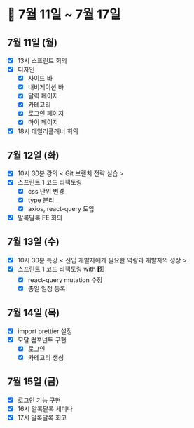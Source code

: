 # 🐯 7월 11일 ~ 7월 17일

## 7월 11일 (월)

- [x] 13시 스프린트 회의
- [x] 디자인
  - [x] 사이드 바
  - [x] 내비게이션 바
  - [x] 달력 페이지
  - [x] 카테고리
  - [x] 로그인 페이지
  - [x] 마이 페이지
- [x] 18시 데일리플래너 회의

## 7월 12일 (화)

- [x] 10시 30분 강의 < Git 브랜치 전략 실습 >
- [x] 스프린트 1 코드 리팩토링
  - [x] css 단위 변경
  - [x] type 분리
  - [x] axios, react-query 도입
- [x] 알록달록 FE 회의

## 7월 13일 (수)

- [x] 10시 30분 특강 < 신입 개발자에게 필요한 역량과 개발자의 성장 >
- [x] 스프린트 1 코드 리팩토링 with 9️⃣
  - [x] react-query mutation 수정
  - [x] 종일 일정 등록

## 7월 14일 (목)

- [x] import prettier 설정
- [x] 모달 컴포넌트 구현
  - [x] 로그인
  - [x] 카테고리 생성

## 7월 15일 (금)

- [x] 로그인 기능 구현
- [x] 16시 알록달록 세미나
- [x] 17시 알록달록 회고
